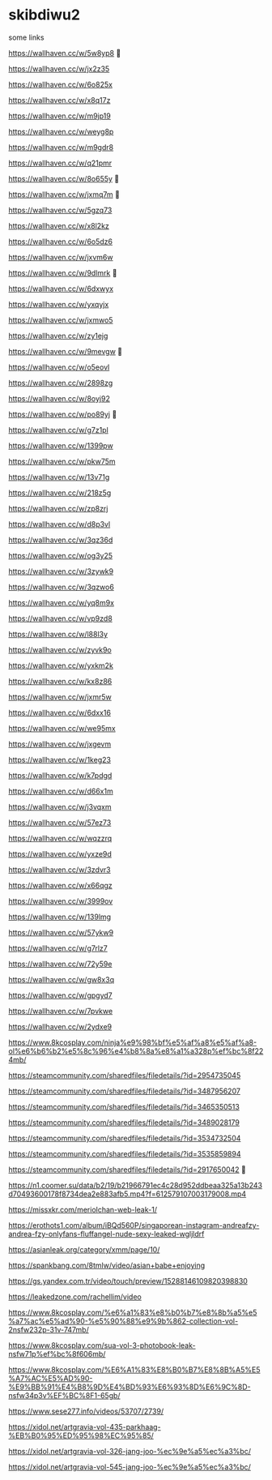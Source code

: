 # skibdiwu2
some links

https://wallhaven.cc/w/5w8yp8 🤤

https://wallhaven.cc/w/jx2z35

https://wallhaven.cc/w/6o825x

https://wallhaven.cc/w/x8q17z

https://wallhaven.cc/w/m9jp19

https://wallhaven.cc/w/weyg8p

https://wallhaven.cc/w/m9gdr8

https://wallhaven.cc/w/q21pmr

https://wallhaven.cc/w/8o655y 🤤

https://wallhaven.cc/w/jxmq7m 🤤

https://wallhaven.cc/w/5gzq73

https://wallhaven.cc/w/x8l2kz

https://wallhaven.cc/w/6o5dz6

https://wallhaven.cc/w/jxvm6w

https://wallhaven.cc/w/9dlmrk 🤤

https://wallhaven.cc/w/6dxwyx

https://wallhaven.cc/w/yxqyjx

https://wallhaven.cc/w/jxmwo5

https://wallhaven.cc/w/zy1ejg

https://wallhaven.cc/w/9mevgw 🤤

https://wallhaven.cc/w/o5eovl

https://wallhaven.cc/w/2898zg

https://wallhaven.cc/w/8oyj92

https://wallhaven.cc/w/po89yj 🤤

https://wallhaven.cc/w/g7z1pl

https://wallhaven.cc/w/1399pw

https://wallhaven.cc/w/pkw75m

https://wallhaven.cc/w/13v71g

https://wallhaven.cc/w/218z5g

https://wallhaven.cc/w/zp8zrj

https://wallhaven.cc/w/d8p3vl

https://wallhaven.cc/w/3qz36d

https://wallhaven.cc/w/og3y25

https://wallhaven.cc/w/3zywk9 

https://wallhaven.cc/w/3qzwo6 

https://wallhaven.cc/w/yq8m9x

https://wallhaven.cc/w/vp9zd8

https://wallhaven.cc/w/l88l3y

https://wallhaven.cc/w/zyvk9o

https://wallhaven.cc/w/yxkm2k

https://wallhaven.cc/w/kx8z86

https://wallhaven.cc/w/jxmr5w

https://wallhaven.cc/w/6dxx16

https://wallhaven.cc/w/we95mx

https://wallhaven.cc/w/jxgevm

https://wallhaven.cc/w/1keg23

https://wallhaven.cc/w/k7pdgd

https://wallhaven.cc/w/d66x1m

https://wallhaven.cc/w/j3vqxm

https://wallhaven.cc/w/57ez73

https://wallhaven.cc/w/wqzzrq

https://wallhaven.cc/w/yxze9d

https://wallhaven.cc/w/3zdvr3

https://wallhaven.cc/w/x66qgz

https://wallhaven.cc/w/3999ov

https://wallhaven.cc/w/139lmg

https://wallhaven.cc/w/57ykw9

https://wallhaven.cc/w/g7rlz7

https://wallhaven.cc/w/72y59e

https://wallhaven.cc/w/gw8x3q

https://wallhaven.cc/w/gpgyd7

https://wallhaven.cc/w/7pvkwe

https://wallhaven.cc/w/2ydxe9

https://www.8kcosplay.com/ninja%e9%98%bf%e5%af%a8%e5%af%a8-ol%e6%b6%b2%e5%8c%96%e4%b8%8a%e8%a1%a328p%ef%bc%8f224mb/

https://steamcommunity.com/sharedfiles/filedetails/?id=2954735045

https://steamcommunity.com/sharedfiles/filedetails/?id=3487956207

https://steamcommunity.com/sharedfiles/filedetails/?id=3465350513

https://steamcommunity.com/sharedfiles/filedetails/?id=3489028179

https://steamcommunity.com/sharedfiles/filedetails/?id=3534732504

https://steamcommunity.com/sharedfiles/filedetails/?id=3535859894

https://steamcommunity.com/sharedfiles/filedetails/?id=2917650042 🥵

https://n1.coomer.su/data/b2/19/b21966791ec4c28d952ddbeaa325a13b243d70493600178f8734dea2e883afb5.mp4?f=612579107003179008.mp4 

https://missxkr.com/meriolchan-web-leak-1/

https://erothots1.com/album/iBQd560P/singaporean-instagram-andreafzy-andrea-fzy-onlyfans-fluffangel-nude-sexy-leaked-wgljldrf 

https://asianleak.org/category/xmm/page/10/

https://spankbang.com/8tmlw/video/asian+babe+enjoying

https://gs.yandex.com.tr/video/touch/preview/15288146109820398830

https://leakedzone.com/rachellim/video

https://www.8kcosplay.com/%e6%a1%83%e8%b0%b7%e8%8b%a5%e5%a7%ac%e5%ad%90-%e5%90%88%e9%9b%862-collection-vol-2nsfw232p-31v-747mb/

https://www.8kcosplay.com/sua-vol-3-photobook-leak-nsfw71p%ef%bc%8f606mb/ 

https://www.8kcosplay.com/%E6%A1%83%E8%B0%B7%E8%8B%A5%E5%A7%AC%E5%AD%90-%E9%BB%91%E4%B8%9D%E4%BD%93%E6%93%8D%E6%9C%8D-nsfw34p3v%EF%BC%8F1-65gb/

https://www.sese277.info/videos/53707/2739/ 

https://xidol.net/artgravia-vol-435-parkhaag-%EB%B0%95%ED%95%98%EC%95%85/

https://xidol.net/artgravia-vol-326-jang-joo-%ec%9e%a5%ec%a3%bc/

https://xidol.net/artgravia-vol-545-jang-joo-%ec%9e%a5%ec%a3%bc/
